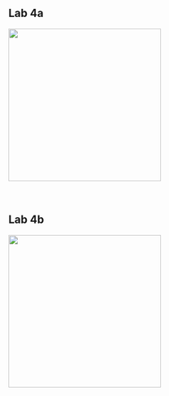 ## **Lab 4a**

<image src="./images/lab4a.jpg" style="width:300px" />

<br>
<br>
<br>

## **Lab 4b**

<image src="./images/lab4b.jpg" style="width:300px"/>
